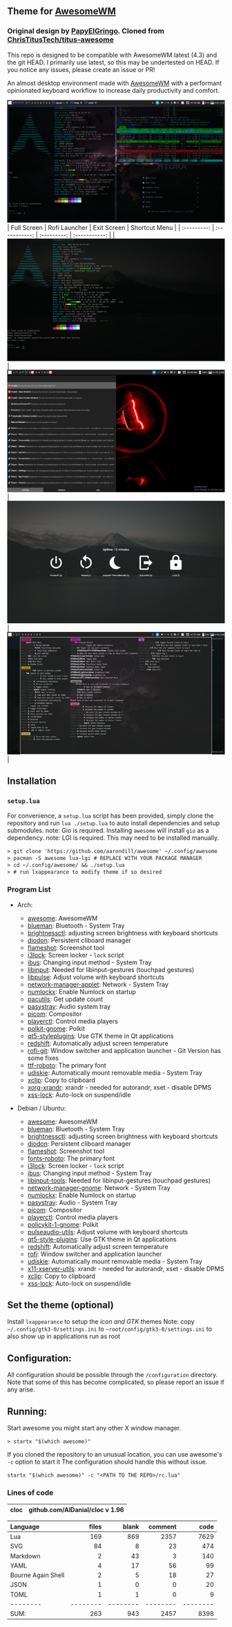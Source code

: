 <!--- This is a generated file. Do not edit it directly. Edit the template instead. -->
## Theme for [AwesomeWM](https://awesomewm.org/)

### Original design by [PapyElGringo](https://github.com/PapyElGringo). Cloned from [ChrisTitusTech/titus-awesome](https://github.com/ChrisTitusTech/titus-awesome)

This repo is designed to be compatible with AwesomeWM latest (4.3) and the git HEAD.
I primarily use latest, so this may be undertested on HEAD.
If you notice any issues, please create an issue or PR!

An almost desktop environment made with [AwesomeWM](https://awesomewm.org/) with a performant opinionated keyboard workflow to increase daily productivity and comfort.

![](./theme/images/demo.png)
| Full Screen | Rofi Launcher | Exit Screen | Shortcut Menu |
| :---------: | :-----------: | :---------: | :-----------: |
| ![](./theme/images/fullscreen.png) | ![](./theme/images/rofi.png) | ![](./theme/images/exit-screen.png) | ![](./theme/images/shortcut-menu.png) |

## Installation

### `setup.lua`

For convenience, a `setup.lua` script has been provided, simply clone the repository and run `lua ./setup.lua` to auto install dependencies and setup submodules.
note: Gio is required. Installing `awesome` will install `gio` as a dependency.
note: LGI is required. This may need to be installed manually.

```shell
> git clone 'https://github.com/aarondill/awesome' ~/.config/awesome
> pacman -S awesome lua-lgi # REPLACE WITH YOUR PACKAGE MANAGER
> cd ~/.config/awesome/ && ./setup.lua
> # run lxappearance to modify theme if so desired
```

### Program List

<!-- This is generated via lua. Note: the full line must match `^%s*{{([%w_-]+)}}%s*$` -->

- Arch:
  - [awesome](https://awesomewm.org/): AwesomeWM
  - [blueman](https://github.com/blueman-project/blueman): Bluetooth - System Tray
  - [brightnessctl](https://github.com/Hummer12007/brightnessctl): adjusting screen brightness with keyboard shortcuts
  - [diodon](https://github.com/diodon-dev/diodon): Persistent cliboard manager
  - [flameshot](https://flameshot.org): Screenshot tool
  - [i3lock](https://i3wm.org/i3lock/): Screen locker - `lock` script
  - [ibus](https://github.com/ibus/ibus): Changing input method - System Tray
  - [libinput](https://wayland.freedesktop.org/libinput/doc/latest/): Needed for libinput-gestures (touchpad gestures)
  - [libpulse](https://www.freedesktop.org/wiki/Software/PulseAudio/): Adjust volume with keyboard shortcuts
  - [network-manager-applet](https://apps.gnome.org): Network - System Tray
  - [numlockx](https://github.com/rg3/numlockx): Enable Numlock on startup
  - [pacutils](https://github.com/andrewgregory/pacutils): Get update count
  - [pasystray](https://github.com/christophgysin/pasystray): Audio system tray
  - [picom](https://github.com/yshui/picom): Compositor
  - [playerctl](https://github.com/altdesktop/playerctl): Control media players
  - [polkit-gnome](https://wiki.gnome.org/Projects/PolicyKit): Polkit
  - [qt5-styleplugins](https://github.com/qt/qtstyleplugins): Use GTK theme in Qt applications
  - [redshift](https://github.com/jonls/redshift): Automatically adjust screen temperature
  - [rofi-git](https://github.com/davatorium/rofi): Window switcher and application launcher - Git Version has some fixes
  - [ttf-roboto](https://fonts.google.com/specimen/Roboto): The primary font
  - [udiskie](https://github.com/coldfix/udiskie): Automatically mount removable media - System Tray
  - [xclip](https://github.com/astrand/xclip): Copy to clipboard
  - [xorg-xrandr](https://www.x.org/wiki/): xrandr - needed for autorandr, xset - disable DPMS
  - [xss-lock](https://bitbucket.org/raymonad/xss-lock/src/master/): Auto-lock on suspend/idle

- Debian / Ubuntu:
  - [awesome](https://awesomewm.org/): AwesomeWM
  - [blueman](https://github.com/blueman-project/blueman): Bluetooth - System Tray
  - [brightnessctl](https://github.com/Hummer12007/brightnessctl): adjusting screen brightness with keyboard shortcuts
  - [diodon](https://github.com/diodon-dev/diodon): Persistent cliboard manager
  - [flameshot](https://flameshot.org): Screenshot tool
  - [fonts-roboto](https://fonts.google.com/specimen/Roboto): The primary font
  - [i3lock](https://i3wm.org/i3lock/): Screen locker - `lock` script
  - [ibus](https://github.com/ibus/ibus): Changing input method - System Tray
  - [libinput-tools](https://wayland.freedesktop.org/libinput/doc/latest/): Needed for libinput-gestures (touchpad gestures)
  - [network-manager-gnome](https://apps.gnome.org): Network - System Tray
  - [numlockx](https://github.com/rg3/numlockx): Enable Numlock on startup
  - [pasystray](https://github.com/christophgysin/pasystray): Audio - System Tray
  - [picom](https://github.com/yshui/picom): Compositor
  - [playerctl](https://github.com/altdesktop/playerctl): Control media players
  - [policykit-1-gnome](https://wiki.gnome.org/Projects/PolicyKit): Polkit
  - [pulseaudio-utils](https://www.freedesktop.org/wiki/Software/PulseAudio/): Adjust volume with keyboard shortcuts
  - [qt5-style-plugins](https://github.com/qt/qtstyleplugins): Use GTK theme in Qt applications
  - [redshift](https://github.com/jonls/redshift): Automatically adjust screen temperature
  - [rofi](https://github.com/davatorium/rofi): Window switcher and application launcher
  - [udiskie](https://github.com/coldfix/udiskie): Automatically mount removable media - System Tray
  - [x11-xserver-utils](https://www.x.org/wiki/): xrandr - needed for autorandr, xset - disable DPMS
  - [xclip](https://github.com/astrand/xclip): Copy to clipboard
  - [xss-lock](https://bitbucket.org/raymonad/xss-lock/src/master/): Auto-lock on suspend/idle


## Set the theme (optional)

Install `lxappearance` to setup the _icon and GTK_ themes
Note: copy `~/.config/gtk3-0/settings.ini` to `~root/config/gtk3-0/settings.ini` to also show up in applications run as root

## Configuration:

All configuration should be possible through the `/configuration` directory.
Note that some of this has become complicated, so please report an issue if any arise.

## Running:

Start awesome you might start any other X window manager.

```shell
> startx "$(which awesome)"
```

If you cloned the repository to an unusual location, you can use awesome's `-c` option to start it
The configuration should handle this without issue.

```shell
startx "$(which awesome)" -c "<PATH TO THE REPO>/rc.lua"
```
### Lines of code
cloc|github.com/AlDanial/cloc v 1.96
--- | ---

Language|files|blank|comment|code
:-------|-------:|-------:|-------:|-------:
Lua|169|869|2357|7629
SVG|84|8|23|474
Markdown|2|43|3|140
YAML|4|17|56|99
Bourne Again Shell|2|5|18|27
JSON|1|0|0|20
TOML|1|1|0|9
--------|--------|--------|--------|--------
SUM:|263|943|2457|8398
